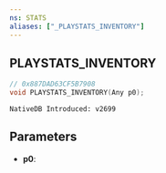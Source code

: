 ```yaml
---
ns: STATS 
aliases: ["_PLAYSTATS_INVENTORY"] 
---
```


## PLAYSTATS_INVENTORY

```c
// 0x887DAD63CF5B7908 
void PLAYSTATS_INVENTORY(Any p0);
```

```
NativeDB Introduced: v2699
```

## Parameters
* **p0**:

